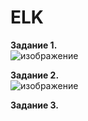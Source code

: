# ELK
**Задание 1.**  
![изображение](https://github.com/Copakaban/ELK/assets/118304300/fd1bb9ba-39d3-43e9-bfa4-3aefe2dbb2ef)  

**Задание 2.**  
![изображение](https://github.com/Copakaban/ELK/assets/118304300/34695142-90ce-4757-b54c-fcecc6e2627b)  

**Задание 3.**  

